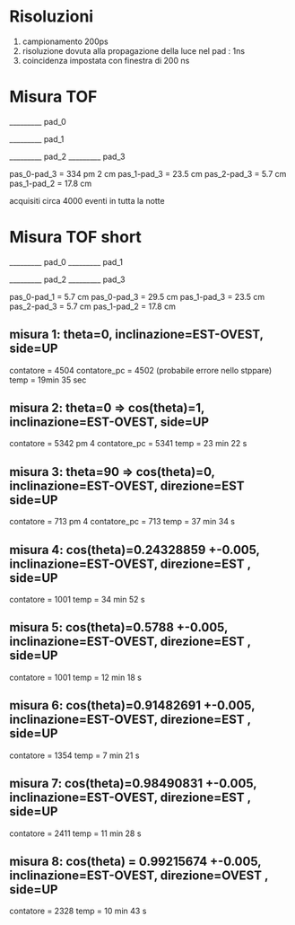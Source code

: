 # Risoluzioni
1. campionamento 200ps
2. risoluzione dovuta alla propagazione della luce nel pad : 1ns
3. coincidenza impostata con finestra di 200 ns

# Misura TOF
_________ pad_0







_________ pad_1

_________ pad_2
_________ pad_3


pas_0-pad_3 = 334 pm 2 cm
pas_1-pad_3 = 23.5 cm
pas_2-pad_3 = 5.7 cm
pas_1-pad_2 = 17.8 cm

acquisiti circa 4000 eventi in tutta la notte


# Misura TOF short
_________ pad_0
_________ pad_1

_________ pad_2
_________ pad_3


pas_0-pad_1 = 5.7 cm
pas_0-pad_3 = 29.5 cm
pas_1-pad_3 = 23.5 cm
pas_2-pad_3 = 5.7 cm
pas_1-pad_2 = 17.8 cm

## misura 1: theta=0, inclinazione=EST-OVEST, side=UP

contatore = 4504
contatore_pc = 4502 (probabile errore nello stppare)
temp = 19min 35 sec


## misura 2: theta=0 => cos(theta)=1, inclinazione=EST-OVEST, side=UP

contatore = 5342 pm 4
contatore_pc = 5341
temp = 23 min 22 s 

## misura 3: theta=90 => cos(theta)=0, inclinazione=EST-OVEST, direzione=EST side=UP

contatore = 713 pm 4
contatore_pc = 713
temp = 37 min 34 s 

## misura 4: cos(theta)=0.24328859 +-0.005, inclinazione=EST-OVEST, direzione=EST , side=UP

contatore = 1001 
temp = 34 min 52 s 

## misura 5: cos(theta)=0.5788 +-0.005, inclinazione=EST-OVEST, direzione=EST , side=UP

contatore = 1001
temp = 12 min 18 s

## misura 6: cos(theta)=0.91482691 +-0.005, inclinazione=EST-OVEST, direzione=EST , side=UP

contatore = 1354
temp = 7 min 21 s

## misura 7: cos(theta)=0.98490831 +-0.005, inclinazione=EST-OVEST, direzione=EST , side=UP

contatore = 2411
temp = 11 min 28 s

## misura 8: cos(theta) = 0.99215674 +-0.005, inclinazione=EST-OVEST, direzione=OVEST , side=UP

contatore = 2328
temp = 10 min 43 s


